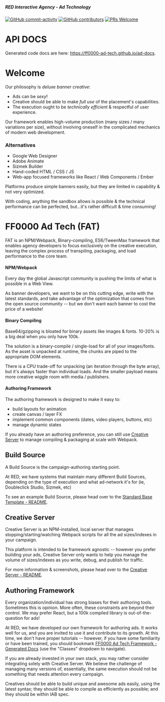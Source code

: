 ##### RED Interactive Agency - Ad Technology

[![GitHub commit-activity](https://img.shields.io/github/commit-activity/y/ff0000-ad-tech/ad-docs.svg?style=flat-square)](https://github.com/ff0000-ad-tech/ad-docs/commits/master)
[![GitHub contributors](https://img.shields.io/github/contributors/ff0000-ad-tech/ad-docs.svg?style=flat-square)](https://github.com/ff0000-ad-tech/ad-docs/graphs/contributors/)
[![PRs Welcome](https://img.shields.io/badge/PRs-welcome-brightgreen.svg?style=flat-square)](http://makeapullrequest.com)

# API DOCS

Generated code docs are here: https://ff0000-ad-tech.github.io/ad-docs.

# Welcome

Our philosophy is *deluxe banner creative*: 
  * Ads can be *sexy*!
  * Creative should be able to make *full use* of the placement's capabilities.
  * The execution ought to be *technically efficient* & respectful of user experience.

Our framework enables high-volume production (many sizes / many variations per size), without involving oneself in the complicated mechanics of modern web development.

### Alternatives
  * Google Web Designer
  * Adobe Animate
  * Sizmek Builder
  * Hand-coded HTML / CSS / JS
  * Web-app focused frameworks like React / Web Components / Ember

Platforms produce simple banners easily, but they are limited in capability & not very optimized. 

With coding, anything the sandbox allows is possible & the technical performance can be perfected, but...it's rather difficult & time consuming!

# FF0000 Ad Tech (FAT)

FAT is an NPM/Webpack, Binary-compiling, ES6/TweenMax framework that enables agency developers to focus exclusively on the creative execution, leaving the complex process of transpiling, packaging, and load performance to the core team.

#### NPM/Webpack

Every day the global Javascript community is pushing the limits of what is possible in a Web View. 

As banner developers, we want to be on this cutting edge, write with the latest standards, and take advantage of the optimization that comes from the open source community -- but we don't want each banner to cost the price of a website!

#### Binary Compiling

Base64/gzipping is bloated for binary assets like images & fonts. 10-20% is a big deal when you only have 100k.

The solution is a binary-compile / single-load for all of your images/fonts. As the asset is unpacked at runtime, the chunks are piped to the appropriate DOM elements. 

There is a CPU trade-off for unpacking (an iteration through the byte array), but it's always faster than individual loads. And the smaller payload means more creative wiggle room with media / publishers.

#### Authoring Framework

The authoring framework is designed to make it easy to:
  * build layouts for animation
  * create canvas / layer FX
  * implement common components (dates, video players, buttons, etc)
  * manage dynamic states
  
If you already have an authoring preference, you can still use [Creative Server](https://github.com/ff0000-ad-tech/wp-creative-server/blob/master/README.md) to manage compiling & packaging at scale with Webpack.

## Build Source

A Build Source is the campaign-authoring starting point. 

At RED, we have systems that maintain many different Build Sources, depending on the type of execution and what ad-network it's for (ie, Doubleclick Studio, Sizmek, etc) 

To see an example Build Source, please head over to the [Standard Base Template - README](https://github.com/ff0000-ad-tech/tmpl-standard-base/blob/master/README.md).

## Creative Server

Creative Server is an NPM-installed, local server that manages stopping/starting/watching Webpack scripts for all the ad sizes/indexes in your campaign.

This platform is intended to be framework agnostic -- however you prefer building your ads, Creative Server only wants to help you manage the volume of sizes/indexes as you write, debug, and publish for traffic.

For more information & screenshots, please head over to the [Creative Server - README](https://github.com/ff0000-ad-tech/wp-creative-server/blob/master/README.md).

## Authoring Framework

Every organization/individual has strong biases for their authoring tools. Sometimes this is opinion. More often, these constraints are beyond their control. We may prefer React, but a 100k compiled library is out-of-the-question for ads!

At RED, we have developed our own framework for authoring ads. It works well for us, and you are invited to use it and contribute to its growth. At this time, we don't have proper tutorials -- however, if you have some familiarity or have been trained, you should bookmark [FF0000 Ad Tech Framework - Generated Docs](https://ff0000-ad-tech.github.io/ad-docs/) (use the "Classes" dropdown to navigate). 

If you are already invested in your own stack, you may rather consider integrating solely with Creative Server. We believe the challenge of managing many versions of, essentially, the same execution should not be something that needs attention every campaign. 

Creatives should be able to build unique and awesome ads easily, using the latest syntax; they should be able to compile as efficiently as possible; and they should be within IAB spec.
